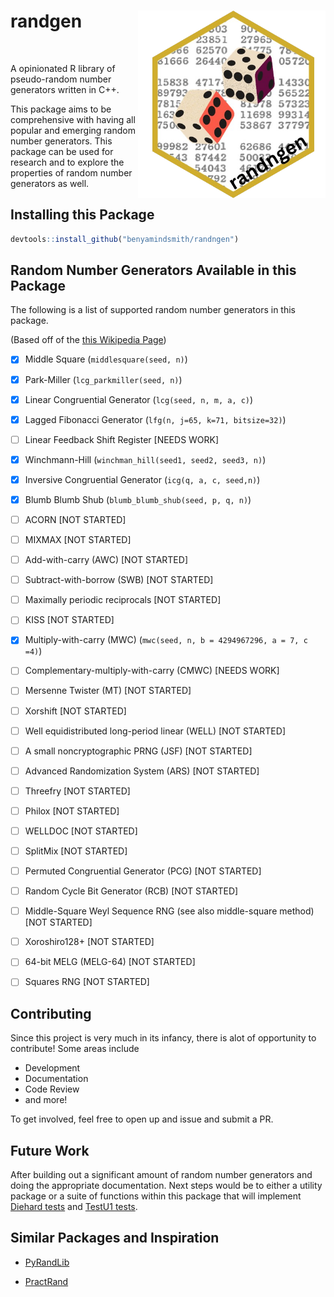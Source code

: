 # randgen<a href='https://github.com/benyamindsmith/randngen'><img src='https://github.com/benyamindsmith/randngen/blob/main/logo.png' align="right" height="300" /></a>    
  <a target="_blank" href="https://discord.gg/VX3pzJyfSw"><img src="https://dcbadge.limes.pink/api/server/VX3pzJyfSw" alt="" /></a>  

<!--
Adding a webhook
This is some text
--->
A opinionated R library of pseudo-random number generators written in C++.

This package aims to be comprehensive with having all popular and emerging random number generators. This package can be used for research and to explore the properties of random number generators as well. 

## Installing this Package

```r
devtools::install_github("benyamindsmith/randngen")
```
## Random Number Generators Available in this Package

The following is a list of supported random number generators in this package. 

(Based off of the [this Wikipedia Page](https://en.wikipedia.org/wiki/List_of_random_number_generators))

- [x] Middle Square (`middlesquare(seed, n)`)

- [x] Park-Miller (`lcg_parkmiller(seed, n)`)

- [x] Linear Congruential Generator (`lcg(seed, n, m, a, c)`)

- [x] Lagged Fibonacci Generator (`lfg(n, j=65, k=71, bitsize=32)`)

- [ ] Linear Feedback Shift Register [NEEDS WORK]

- [x] Winchmann-Hill (`winchman_hill(seed1, seed2, seed3, n)`)

- [x] Inversive Congruential Generator (`icg(q, a, c, seed,n)`)

- [x] Blumb Blumb Shub (`blumb_blumb_shub(seed, p, q, n)`)

- [ ] ACORN [NOT STARTED]

- [ ] MIXMAX [NOT STARTED]

- [ ] Add-with-carry (AWC) [NOT STARTED]

- [ ] Subtract-with-borrow (SWB) [NOT STARTED]

- [ ] Maximally periodic reciprocals [NOT STARTED]

- [ ] KISS [NOT STARTED]

- [x] Multiply-with-carry (MWC) (`mwc(seed, n, b = 4294967296, a = 7, c =4)`)

- [ ] Complementary-multiply-with-carry (CMWC)  [NEEDS WORK]

- [ ] Mersenne Twister (MT)  [NOT STARTED]

- [ ] Xorshift  [NOT STARTED]

- [ ] Well equidistributed long-period linear (WELL)  [NOT STARTED]

- [ ] A small noncryptographic PRNG (JSF)  [NOT STARTED]

- [ ] Advanced Randomization System (ARS)  [NOT STARTED]

- [ ] Threefry  [NOT STARTED]

- [ ] Philox  [NOT STARTED]

- [ ] WELLDOC  [NOT STARTED]

- [ ] SplitMix  [NOT STARTED]

- [ ] Permuted Congruential Generator (PCG)  [NOT STARTED]

- [ ] Random Cycle Bit Generator (RCB)  [NOT STARTED]

- [ ] Middle-Square Weyl Sequence RNG (see also middle-square method)  [NOT STARTED]

- [ ] Xoroshiro128+  [NOT STARTED]

- [ ] 64-bit MELG (MELG-64) [NOT STARTED]

- [ ] Squares RNG  [NOT STARTED]

## Contributing

Since this project is very much in its infancy, there is alot of opportunity to contribute! Some areas include

- Development
- Documentation
- Code Review
- and more!

To get involved, feel free to open up and issue and submit a PR. 

## Future Work

After building out a significant amount of random number generators and doing the appropriate documentation. Next steps would be to either a utility package or a suite of functions within this package that will implement [Diehard tests](https://en.wikipedia.org/wiki/Diehard_tests) and [TestU1 tests](https://en.wikipedia.org/wiki/TestU01).

## Similar Packages and Inspiration

- [PyRandLib](https://github.com/schmouk/PyRandLib) 

- [PractRand](https://github.com/tylov-fork/PractRand)


